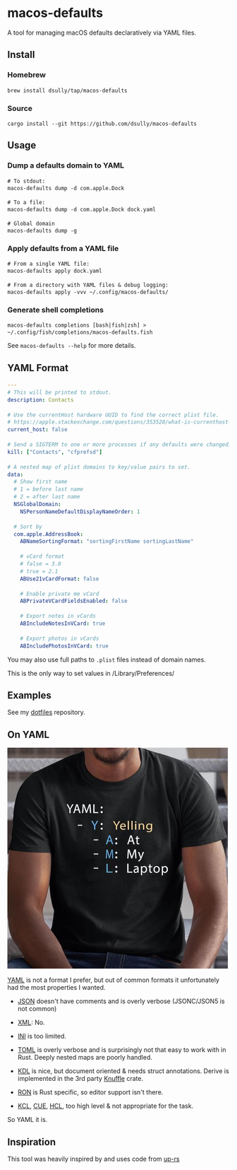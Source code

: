 # macos-defaults

A tool for managing macOS defaults declaratively via YAML files.

## Install

### Homebrew

```shell
brew install dsully/tap/macos-defaults
```

### Source

```shell
cargo install --git https://github.com/dsully/macos-defaults
```

## Usage

### Dump a defaults domain to YAML

```shell
# To stdout:
macos-defaults dump -d com.apple.Dock

# To a file:
macos-defaults dump -d com.apple.Dock dock.yaml

# Global domain
macos-defaults dump -g
```

### Apply defaults from a YAML file

```shell
# From a single YAML file:
macos-defaults apply dock.yaml

# From a directory with YAML files & debug logging:
macos-defaults apply -vvv ~/.config/macos-defaults/
```

### Generate shell completions

```shell
macos-defaults completions [bash|fish|zsh] > ~/.config/fish/completions/macos-defaults.fish
```

See `macos-defaults --help` for more details.

## YAML Format

```yaml
---
# This will be printed to stdout.
description: Contacts

# Use the currentHost hardware UUID to find the correct plist file.
# https://apple.stackexchange.com/questions/353528/what-is-currenthost-for-in-defaults
current_host: false

# Send a SIGTERM to one or more processes if any defaults were changed.
kill: ["Contacts", "cfprefsd"]

# A nested map of plist domains to key/value pairs to set.
data:
  # Show first name
  # 1 = before last name
  # 2 = after last name
  NSGlobalDomain:
    NSPersonNameDefaultDisplayNameOrder: 1

  # Sort by
  com.apple.AddressBook:
    ABNameSortingFormat: "sortingFirstName sortingLastName"

    # vCard format
    # false = 3.0
    # true = 2.1
    ABUse21vCardFormat: false

    # Enable private me vCard
    ABPrivateVCardFieldsEnabled: false

    # Export notes in vCards
    ABIncludeNotesInVCard: true

    # Export photos in vCards
    ABIncludePhotosInVCard: true
```

You may also use full paths to `.plist` files instead of domain names.

This is the only way to set values in /Library/Preferences/

## Examples

See my [dotfiles](https://github.com/dsully/dotfiles/tree/main/.data/macos-defaults) repository.

## On YAML

![Yelling At My Laptop](docs/YAML.jpg?raw=true)

[YAML](https://yaml.org) is not a format I prefer, but out of common formats it unfortunately had the most properties I wanted.

* [JSON](https://en.wikipedia.org/wiki/JSON) doesn't have comments and is overly verbose (JSONC/JSON5 is not common)

* [XML](https://en.wikipedia.org/wiki/XML): No.

* [INI](https://en.wikipedia.org/wiki/INI_file) is too limited.

* [TOML](https://toml.io/en/) is overly verbose and is surprisingly not that easy to work with in Rust. Deeply nested maps are poorly handled.

* [KDL](https://kdl.dev) is nice, but document oriented & needs struct annotations. Derive is implemented in the 3rd party [Knuffle](https://docs.rs/knuffel/latest/knuffel/) crate.

* [RON](https://github.com/ron-rs/ron) is Rust specific, so editor support isn't there.

* [KCL](kcl-lang.io), [CUE](https://cuelang.org), [HCL](https://github.com/hashicorp/hcl), too high level & not appropriate for the task.

So YAML it is.

## Inspiration

This tool was heavily inspired by and uses code from [up-rs](https://github.com/gibfahn/up-rs)
